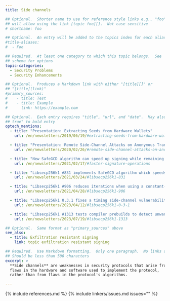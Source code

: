 ```yaml
---
title: Side channels

## Optional.  Shorter name to use for reference style links e.g., "foo"
## will allow using the link [topic foo][].  Not case sensitive
# shortname: foo

## Optional.  An entry will be added to the topics index for each alias
#title-aliases:
#  - Foo

## Required.  At least one category to which this topic belongs.  See
## schema for options
topic-categories:
  - Security Problems
  - Security Enhancements

## Optional.  Produces a Markdown link with either "[title][]" or
## "[title](link)"
#primary_sources:
#    - title: Test
#    - title: Example
#      link: https://example.com

## Optional.  Each entry requires "title", "url", and "date".  May also use "feature:
## true" to bold entry
optech_mentions:
  - title: "Presentation: Extracting Seeds from Hardware Wallets"
    url: /en/newsletters/2019/06/19/#extracting-seeds-from-hardware-wallets

  - title: "Presentation: Remote Side-Channel Attacks on Anonymous Transactions"
    url: /en/newsletters/2020/02/26/#remote-side-channel-attacks-on-anonymous-transactions

  - title: "New SafeGCD algorithm can speed up signing while remaining side-channel resistant"
    url: /en/newsletters/2021/02/17/#faster-signature-operations

  - title: "Libsecp256k1 #831 implements SafeGCD algorithm which speeds up side-channel resistant signing"
    url: /en/newsletters/2021/03/24/#libsecp256k1-831

  - title: "Libsecp256k1 #906 reduces iterations when using a constant-time signing algorithm"
    url: /en/newsletters/2021/04/28/#libsecp256k1-906

  - title: "Libsecp256k1 0.3.1 fixes a timing side-channel vulnerability"
    url: /en/newsletters/2023/04/12/#libsecp256k1-0-3-1

  - title: "Libsecp256k1 #1313 tests compiler prebuilds to detect unwanted optimization of constant-time code"
    url: /en/newsletters/2023/07/19/#libsecp256k1-1313

## Optional.  Same format as "primary_sources" above
see_also:
  - title: Exfiltration resistant signing
    link: topic exfiltration resistant signing

## Required.  Use Markdown formatting.  Only one paragraph.  No links allowed.
## Should be less than 500 characters
excerpt: >
  **Side channels** are weaknesses in security protocols that arise from
  flaws in the hardware and software used to implement the protocol,
  rather than from flaws in the protocol's algorithms.

---
```

{% include references.md %}
{% include linkers/issues.md issues="" %}
